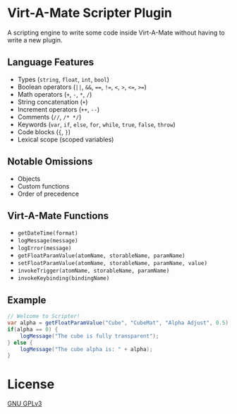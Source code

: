 # Virt-A-Mate Scripter Plugin

A scripting engine to write some code inside Virt-A-Mate without having to write a new plugin.

## Language Features

- Types (`string`, `float`, `int`, `bool`)
- Boolean operators (`||`, `&&`, `==`, `!=`, `<`, `>`, `<=`, `>=`)
- Math operators (`+`, `-`, `*`, `/`)
- String concatenation (`+`)
- Increment operators (`++`, `--`)
- Comments (`//`, `/* */`)
- Keywords (`var`, `if`, `else`, `for`, `while`, `true`, `false`, `throw`)
- Code blocks (`{`, `}`)
- Lexical scope (scoped variables)

## Notable Omissions

- Objects
- Custom functions
- Order of precedence

## Virt-A-Mate Functions

- `getDateTime(format)`
- `logMessage(message)`
- `logError(message)`
- `getFloatParamValue(atomName, storableName, paramName)`
- `setFloatParamValue(atomName, storableName, paramName, value)`
- `invokeTrigger(atomName, storableName, paramName)`
- `invokeKeybinding(bindingName)`

## Example

```c#
// Welcome to Scripter!
var alpha = getFloatParamValue("Cube", "CubeMat", "Alpha Adjust", 0.5);
if(alpha == 0) {
    logMessage("The cube is fully transparent");
} else {
    logMessage("The cube alpha is: " + alpha);
}
```

# License

[GNU GPLv3](LICENSE.md)
